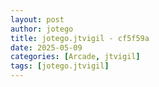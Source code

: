 ```yaml
---
layout: post
author: jotego
title: jotego.jtvigil - cf5f59a
date: 2025-05-09
categories: [Arcade, jtvigil]
tags: [jotego.jtvigil]
---
```


